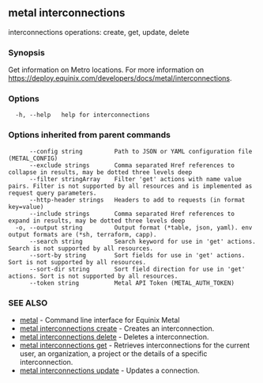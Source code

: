 ## metal interconnections

interconnections operations: create, get, update, delete

### Synopsis

Get information on Metro locations. For more information on https://deploy.equinix.com/developers/docs/metal/interconnections.

### Options

```
  -h, --help   help for interconnections
```

### Options inherited from parent commands

```
      --config string         Path to JSON or YAML configuration file (METAL_CONFIG)
      --exclude strings       Comma separated Href references to collapse in results, may be dotted three levels deep
      --filter stringArray    Filter 'get' actions with name value pairs. Filter is not supported by all resources and is implemented as request query parameters.
      --http-header strings   Headers to add to requests (in format key=value)
      --include strings       Comma separated Href references to expand in results, may be dotted three levels deep
  -o, --output string         Output format (*table, json, yaml). env output formats are (*sh, terraform, capp).
      --search string         Search keyword for use in 'get' actions. Search is not supported by all resources.
      --sort-by string        Sort fields for use in 'get' actions. Sort is not supported by all resources.
      --sort-dir string       Sort field direction for use in 'get' actions. Sort is not supported by all resources.
      --token string          Metal API Token (METAL_AUTH_TOKEN)
```

### SEE ALSO

* [metal](metal.md)	 - Command line interface for Equinix Metal
* [metal interconnections create](metal_interconnections_create.md)	 - Creates an interconnection.
* [metal interconnections delete](metal_interconnections_delete.md)	 - Deletes a interconnection.
* [metal interconnections get](metal_interconnections_get.md)	 - Retrieves interconnections for the current user, an organization, a project or the details of a specific interconnection.
* [metal interconnections update](metal_interconnections_update.md)	 - Updates a connection.

